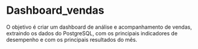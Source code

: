 # Dashboard_vendas
O objetivo é criar um dashboard de análise e acompanhamento de vendas, extraindo os dados do PostgreSQL, com os principais indicadores de desempenho e com os principais resultados do mês.
